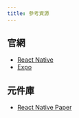 ```yaml
---
title: 參考資源
---
```


## 官網

- [React Native](https://reactnative.dev/)
- [Expo](https://docs.expo.io/)

## 元件庫

- [React Native Paper](https://callstack.github.io/react-native-paper/index.html)

